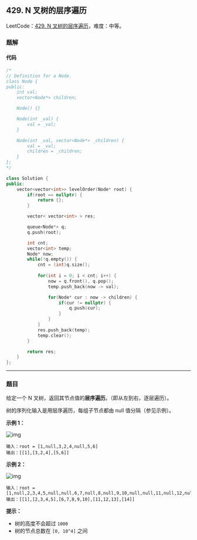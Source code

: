 ## 429. N 叉树的层序遍历

LeetCode：[429. N 叉树的层序遍历](https://leetcode.cn/problems/n-ary-tree-level-order-traversal/)，难度：中等。

### 题解

#### 代码

```c++
/*
// Definition for a Node.
class Node {
public:
    int val;
    vector<Node*> children;

    Node() {}

    Node(int _val) {
        val = _val;
    }

    Node(int _val, vector<Node*> _children) {
        val = _val;
        children = _children;
    }
};
*/

class Solution {
public:
    vector<vector<int>> levelOrder(Node* root) {
        if(root == nullptr) {
            return {};
        }

        vector< vector<int> > res;

        queue<Node*> q;
        q.push(root);

        int cnt;
        vector<int> temp;
        Node* now;
        while(!q.empty()) {
            cnt = (int)q.size();
            
            for(int i = 0; i < cnt; i++) {
                now = q.front(), q.pop();
                temp.push_back(now -> val);

                for(Node* cur : now -> children) {
                    if(cur != nullptr) {
                        q.push(cur);
                    }
                }
            }
            res.push_back(temp);
            temp.clear();
        }

        return res;
    }
};
```



---



### 题目

给定一个 N 叉树，返回其节点值的**层序遍历**。（即从左到右，逐层遍历）。

树的序列化输入是用层序遍历，每组子节点都由 null 值分隔（参见示例）。

 

**示例 1：**

![img](https://gitee.com/xwl66/leetcode/raw/master/image/429-narytreeexample.png)

```
输入：root = [1,null,3,2,4,null,5,6]
输出：[[1],[3,2,4],[5,6]]
```

**示例 2：**

![img](https://gitee.com/xwl66/leetcode/raw/master/image/429-sample_4_964.png)

```
输入：root = [1,null,2,3,4,5,null,null,6,7,null,8,null,9,10,null,null,11,null,12,null,13,null,null,14]
输出：[[1],[2,3,4,5],[6,7,8,9,10],[11,12,13],[14]]
```

 

**提示：**

- 树的高度不会超过 `1000`
- 树的节点总数在 `[0, 10^4]` 之间


